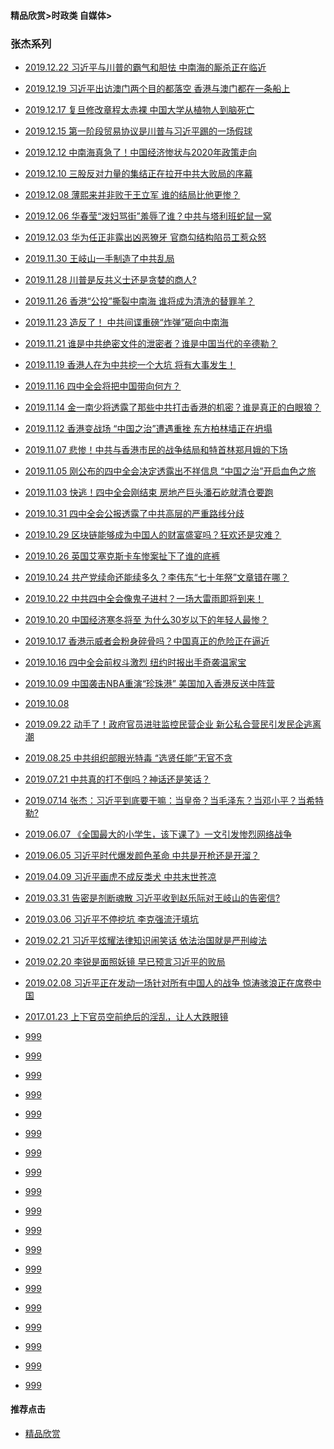 #### 精品欣赏>时政类 自媒体>

### 张杰系列
- [2019.12.22 习近平与川普的霸气和胆怯 中南海的厮杀正在临近](https://youtu.be/wgvrBPolrsQ)
- [2019.12.19 习近平出访澳门两个目的都落空 香港与澳门都在一条船上](https://youtu.be/MlCZOMIsBCw)
- [2019.12.17 复旦修改章程太赤裸 中国大学从植物人到脑死亡](https://youtu.be/FKBo4ws4VAs)
- [2019.12.15 第一阶段贸易协议是川普与习近平踢的一场假球](https://youtu.be/2YlCZX7rW0M)
- [2019.12.12 中南海真急了！中国经济惨状与2020年政策走向](https://youtu.be/wjq0YLJtFOw)
- [2019.12.10 三股反对力量的集结正在拉开中共大败局的序幕](https://youtu.be/dxTEU9jIEfM)
- [2019.12.08 薄熙来并非败于王立军 谁的结局比他更惨？](https://youtu.be/2SYtyIacVbo)
- [2019.12.06 华春莹“泼妇骂街”羞辱了谁？中共与塔利班蛇鼠一窝](https://youtu.be/FvpounauxY4)
- [2019.12.03 华为任正非露出凶恶獠牙 官商勾结构陷员工惹众怒](https://youtu.be/UVe9ZBkYVaU)

- [2019.11.30 王岐山一手制造了中共乱局](https://youtu.be/B507YV9Zwkk)

- [2019.11.28 川普是反共义士还是贪婪的商人?](https://youtu.be/o3nz0EPjaSc)
- [2019.11.26 香港“公投”撕裂中南海 谁将成为清洗的替罪羊？](https://youtu.be/UBPuJqjUjW8)

- [2019.11.23 造反了！ 中共间谍重磅“炸弹”砸向中南海](https://youtu.be/7GzGVozZmJs)
- [2019.11.21 谁是中共绝密文件的泄密者？谁是中国当代的辛德勒？](https://youtu.be/U2HjVILGN7A)
- [2019.11.19 香港人在为中共挖一个大坑 将有大事发生！](https://youtu.be/k27_hX3zeWQ)
- [2019.11.16 四中全会将把中国带向何方？](https://youtu.be/PCDTZyP-oBw)
- [2019.11.14 金一南少将透露了那些中共打击香港的机密？谁是真正的白眼狼？](https://youtu.be/Givb45_97nM)
- [2019.11.12 香港变战场 “中国之治”遭遇重挫 东方柏林墙正在坍塌](https://youtu.be/D_j1sX9tQgc)

- [2019.11.07 悲惨！中共与香港市民的战争结局和特首林郑月娥的下场](https://youtu.be/ydGKoSGRFsM)

- [2019.11.05 刚公布的四中全会决定透露出不祥信息 “中国之治”开启血色之旅](https://youtu.be/6ozpRrLIQnM)

- [2019.11.03 快逃！四中全会刚结束 房地产巨头潘石屹就清仓要跑](https://youtu.be/P-gJBxfp4t0)

- [2019.10.31 四中全会公报透露了中共高层的严重路线分歧](https://youtu.be/pBSOnT1vf_A)


- [2019.10.29 区块链能够成为中国人的财富盛宴吗？狂欢还是灾难？](https://youtu.be/61rkbMNmT-c)



- [2019.10.26 英国艾塞克斯卡车惨案扯下了谁的底裤](https://youtu.be/JJvkhi28G3E)

- [2019.10.24 共产党续命还能续多久？李伟东“七十年祭”文章错在哪？](https://youtu.be/umj2r_LQLHU)

- [2019.10.22 中共四中全会像鬼子进村？一场大雷雨即将到来！](https://youtu.be/knMwbYzXClA)

- [2019.10.20 中国经济寒冬将至 为什么30岁以下的年轻人最惨？](https://youtu.be/Hw5zEE-F24w)



- [2019.10.17 香港示威者会粉身碎骨吗？中国真正的危险正在逼近](https://youtu.be/6yb75ZXHSDE)


- [2019.10.16 四中全会前权斗激烈 纽约时报出手奇袭温家宝](https://youtu.be/RYOJYLQ5r-I)


- [2019.10.09 中国袭击NBA重演“珍珠港” 美国加入香港反送中阵营](https://youtu.be/Jaw_753p2Xw)


- [2019.10.08 ](https://youtu.be/NgqQjilO80Q)
- [2019.09.22 动手了！政府官员进驻监控民营企业 新公私合营民引发民企逃离潮](https://youtu.be/c3HLB6crSVM)

- [2019.08.25 中共组织部眼光特毒 “选贤任能”无官不贪](https://youtu.be/QNJyG5QXsmo)

- [2019.07.21 中共真的打不倒吗？神话还是笑话？](https://youtu.be/_5gPW-Vo7Jk)
- [2019.07.14 张杰：习近平到底要干嘛：当皇帝？当毛泽东？当邓小平？当希特勒?](https://youtu.be/2eXgn1YHBWI)

- [2019.06.07 《全国最大的小学生，该下课了》一文引发惨烈网络战争](https://youtu.be/UTzK-mi8wRk)
- [2019.06.05 习近平时代爆发颜色革命 中共是开枪还是开溜？](https://youtu.be/GcU3M9A5XAc)

- [2019.04.09 习近平画虎不成反类犬 中共末世苍凉](https://youtu.be/sOe8Dp8GBEM)

- [2019.03.31 告密是剂断魂散 习近平收到赵乐际对王岐山的告密信?](https://youtu.be/r5GN4j-uCX4)
- [2019.03.06 习近平不停挖坑 李克强流汗填坑](https://youtu.be/LlSomI5d1CA)

- [2019.02.21 习近平炫耀法律知识闹笑话 依法治国就是严刑峻法](https://youtu.be/lt3GmpWyG0w)
- [2019.02.20 李锐是面照妖镜 早已预言习近平的败局](https://youtu.be/ZneFaT0qgG8)
- [2019.02.08 习近平正在发动一场针对所有中国人的战争 惊涛骇浪正在席卷中国](https://youtu.be/av23PTCm7Ck)



- [2017.01.23 上下官员空前绝后的淫乱，让人大跌眼镜](https://youtu.be/Ot0BDrsi_6U)

- [999]()
- [999]()
- [999]()
- [999]()
- [999]()
- [999]()
- [999]()
- [999]()
- [999]()
- [999]()
- [999]()
- [999]()
- [999]()
- [999]()
- [999]()
- [999]()
- [999]()
- [999]()
- [999]()

#### 推荐点击
- [精品欣赏](https://summer200.github.io/content/main)


